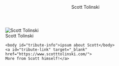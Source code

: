 <!DOCUTYPE html>
<main id="main">
<script src="https://cdn.freecodecamp.org/testable-projects-fcc/v1/bundle.js"></script>
<style>
img{
    min-width: auto;
    max-width: 100%;
    margin-left: auto;
    margin-right: auto;
    position: center;
    display: block;
}
</style>
    <head>
<meta   author="Jared Mitasky"/>  
    </head>
    <header id="title"> Scott Tolinski </header>
    <div id="img-div">
        <img src="https://pbs.twimg.com/profile_images/1010171472097099777/k9ZT8lbq_400x400.jpg"
        alt="Scott Tolinski" id="image"><div id="img-caption">Scott Tolinski</div></div>
    
    <body id="tribute-info">ipsum about Scott</body>
    <a id="tribute-link" target="_blank" href="https://www.scotttolinski.com/">
    More from Scott himself!</a>


</main>
